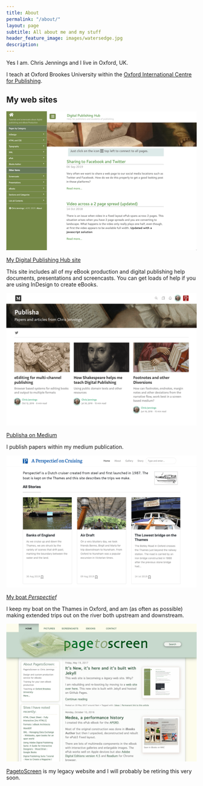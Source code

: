 ```yaml
---
title: About
permalink: "/about/"
layout: page
subtitle: All about me and my stuff
header_feature_image: images/watersedge.jpg
description:
---
```


Yes I am. Chris Jennings and I live in Oxford, UK.

I teach at Oxford Brookes University within the [Oxford International Centre for Publishing][aae24ac8].

  [aae24ac8]: https://publishing.brookes.ac.uk "see the Publishing web site - which I manage"

## My web sites

[![Publisha](/images/2019/12/publisha.png)](/images/2019/12/publisha.png)

[My Digital Publishing Hub site][5f5c75ef]

This site includes all of my eBook production and digital publishing help documents, presentations and screencasts. You can get loads of help if you are using InDesign to create eBooks.

  [5f5c75ef]: https://publisha.github.io "check out Publisha"

[![Publisha on Medium](/images/2019/12/medium2.png)](/images/2019/12/medium2.png)

[Publisha on Medium][2b32ddf3]

  [2b32ddf3]: https://medium.com/publisha "I am putting some of my papers on Medium"

I publish papers within my medium publication.

[![My boat Perspectief](/images/2019/12/perspectief.png)](/images/2019/12/perspectief.png)

[My boat _Perspectief_][73c6ee63]

I keep my boat on the Thames in Oxford, and am (as often as possible) making extended trips out on the river both upstream and downstream.

  [73c6ee63]: https://perspectief.chrisjennings.net "See my boat blog and picture gallery"

[![PagetoScreen son to be retired](/images/2019/12/pagetoscreen.png)](/images/2019/12/pagetoscreen.png)

[PagetoScreen][55d18952] is my legacy website and I will probably be retiring this very soon.

  [55d18952]: https://www.pagetoscreen.net "Lots of useful information"
